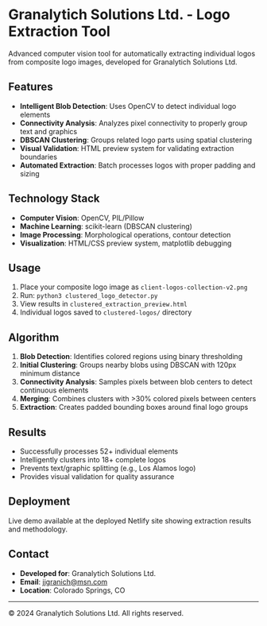 # Granalytich Solutions Ltd. - Logo Extraction Tool

Advanced computer vision tool for automatically extracting individual logos from composite logo images, developed for Granalytich Solutions Ltd.

## Features

- **Intelligent Blob Detection**: Uses OpenCV to detect individual logo elements
- **Connectivity Analysis**: Analyzes pixel connectivity to properly group text and graphics
- **DBSCAN Clustering**: Groups related logo parts using spatial clustering
- **Visual Validation**: HTML preview system for validating extraction boundaries
- **Automated Extraction**: Batch processes logos with proper padding and sizing

## Technology Stack

- **Computer Vision**: OpenCV, PIL/Pillow
- **Machine Learning**: scikit-learn (DBSCAN clustering)
- **Image Processing**: Morphological operations, contour detection
- **Visualization**: HTML/CSS preview system, matplotlib debugging

## Usage

1. Place your composite logo image as `client-logos-collection-v2.png`
2. Run: `python3 clustered_logo_detector.py`
3. View results in `clustered_extraction_preview.html`
4. Individual logos saved to `clustered-logos/` directory

## Algorithm

1. **Blob Detection**: Identifies colored regions using binary thresholding
2. **Initial Clustering**: Groups nearby blobs using DBSCAN with 120px minimum distance
3. **Connectivity Analysis**: Samples pixels between blob centers to detect continuous elements
4. **Merging**: Combines clusters with >30% colored pixels between centers
5. **Extraction**: Creates padded bounding boxes around final logo groups

## Results

- Successfully processes 52+ individual elements
- Intelligently clusters into 18+ complete logos
- Prevents text/graphic splitting (e.g., Los Alamos logo)
- Provides visual validation for quality assurance

## Deployment

Live demo available at the deployed Netlify site showing extraction results and methodology.

## Contact

- **Developed for**: Granalytich Solutions Ltd.
- **Email**: jjgranich@msn.com
- **Location**: Colorado Springs, CO

---

© 2024 Granalytich Solutions Ltd. All rights reserved.